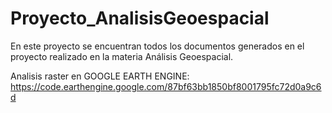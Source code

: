 # Proyecto_AnalisisGeoespacial
En este proyecto se encuentran todos los documentos generados en el proyecto realizado en la materia Análisis Geoespacial.


Analisis raster en GOOGLE EARTH ENGINE: https://code.earthengine.google.com/87bf63bb1850bf8001795fc72d0a9c6d
